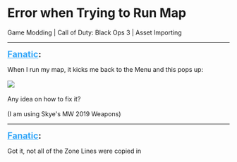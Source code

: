 # Error when Trying to Run Map
Game Modding | Call of Duty: Black Ops 3 | Asset Importing

---
<strong style="font-size: 1.4em;"><span style="text-decoration: underline;text-decoration-color: #34a7f9;"><span style="color:#34a7f9;">Fanatic</span></span>:</strong>

<p>When I run my map, it kicks me back to the Menu and this pops up:<br /><br /><img style="max-width: 500px;" src="{{ '/wiki/threads/assets/a.1081.png' | relative_url }}"><br /><br />Any idea on how to fix it?<br /><br />(I am using Skye&#39;s MW 2019 Weapons)</p>

---
<strong style="font-size: 1.4em;"><span style="text-decoration: underline;text-decoration-color: #34a7f9;"><span style="color:#34a7f9;">Fanatic</span></span>:</strong>

<p>Got it, not all of the Zone Lines were copied in</p>
